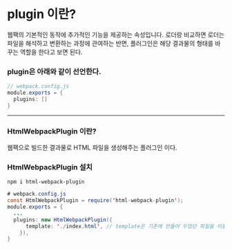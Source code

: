 # plugin 이란?
웹팩의 기본적인 동작에 추가적인 기능을 제공하는 속성입니다. 로더랑 비교하면 로더는 파일을 해석하고 변환하는 과정에 관여하는 반면,
플러그인은 해당 결과물의 형태를 바꾸는 역할을 한다고 보면 된다.

### plugin은 아래와 같이 선언한다.
```java
// webpack.config.js
module.exports = {
  plugins: []
}
```

***

### HtmlWebpackPlugin 이란?
웹팩으로 빌드한 결과물로 HTML 파일을 생성해주는 플러그인 이다.

### HtmlWebpackPlugin 설치
    npm i html-webpack-plugin
```java
# webpack.config.js
const HtmlWebpackPlugin = require('html-webpack-plugin');
module.exports = {
  ...
  plugins: new HtmlWebpackPlugin({
      template: './index.html', // template은 기존에 만들어 두었던 파일을 이용해서 HTML을 만들어줌
    }),
}
```





